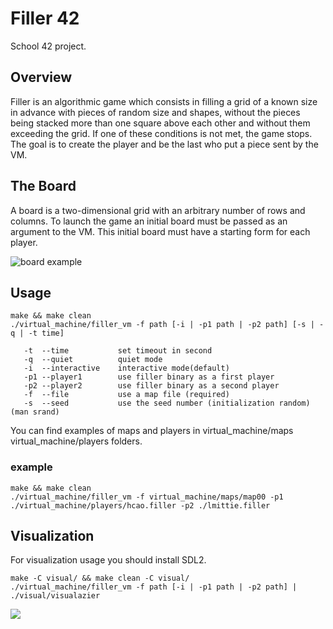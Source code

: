 # Filler 42

School 42 project.

## Overview

Filler is an algorithmic game which consists in filling a grid of a known size in advance
with pieces of random size and shapes, without the pieces being stacked more than one
square above each other and without them exceeding the grid. If one of these conditions
is not met, the game stops.
The goal is to create the player and be the last who put a piece sent by the VM.

## The Board

A board is a two-dimensional grid with an arbitrary number of rows and columns. To
launch the game an initial board must be passed as an argument to the VM. This initial
board must have a starting form for each player.

![board example](https://downloader.disk.yandex.ru/preview/a80cc8366cc9d8b82bce1fac03bb8cbaf46dcfb4413eddb437ab53e0e7767279/5f77782a/9eW4rAdDeEt_FwHt2EbAE5YdO3AYTbGm5X43L-K0mwmvRG5K6VxVsI-jK2RF6PV_iJnUZitPYE4QoGzxZoc74w==?uid=0&filename=plateau.png&disposition=inline&hash=&limit=0&content_type=image%2Fpng&tknv=v2&owner_uid=105167634&size=866x424)

## Usage
```
make && make clean
./virtual_machine/filler_vm -f path [-i | -p1 path | -p2 path] [-s | -q | -t time]

   -t  --time           set timeout in second
   -q  --quiet          quiet mode
   -i  --interactive    interactive mode(default)
   -p1 --player1        use filler binary as a first player
   -p2 --player2        use filler binary as a second player
   -f  --file           use a map file (required)
   -s  --seed           use the seed number (initialization random) (man srand)
```
You can find examples of maps and players in virtual_machine/maps virtual_machine/players folders.

### example
```
make && make clean
./virtual_machine/filler_vm -f virtual_machine/maps/map00 -p1 ./virtual_machine/players/hcao.filler -p2 ./lmittie.filler
```

## Visualization
For visualization usage you should install SDL2.

```
make -C visual/ && make clean -C visual/
./virtual_machine/filler_vm -f path [-i | -p1 path | -p2 path] | ./visual/visualazier
```
![](https://downloader.disk.yandex.ru/preview/4eee40fb63f2441cda9659d0091c3dcafe036c7760d0595f9607871fa388cd3f/5f777e55/Iov8E-P-z5Wl-6rTPFHU7cCYP2CeX5DzXWtV_yZqrAh6EYkD_vVf9sONFldqxtJ5OC8CdxUB6XkC-zAEbEQCiA==?uid=0&filename=filler.png&disposition=inline&hash=&limit=0&content_type=image%2Fpng&tknv=v2&owner_uid=105167634&size=1048x1048)
